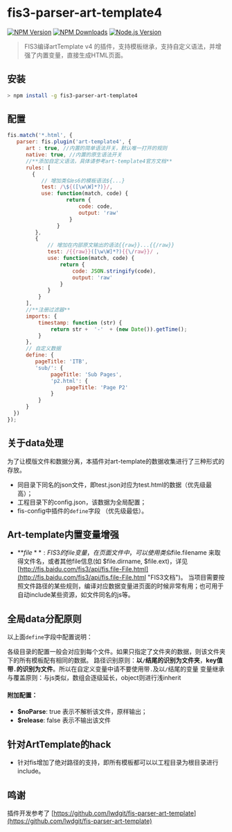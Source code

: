 # fis3-parser-art-template4 

[![NPM Version](https://img.shields.io/npm/v/fis3-parser-art-template4.svg)](https://npmjs.org/package/fis3-parser-art-template4)
[![NPM Downloads](http://img.shields.io/npm/dm/fis3-parser-art-template4.svg)](https://npmjs.org/package/fis3-parser-art-template4)
[![Node.js Version](https://img.shields.io/node/v/fis3-parser-art-template4.svg)](http://nodejs.org/download/)

> FIS3编译artTemplate v4 的插件，支持模板继承，支持自定义语法，并增强了内置变量，直接生成HTML页面。

## 安装
```bash
> npm install -g fis3-parser-art-template4
```

## 配置
```javascript
fis.match('*.html', {
   parser: fis.plugin('art-template4', {
      art : true, //内置的简单语法开关，默认唯一打开的规则
      native: true, //内置的原生语法开关
      //**添加自定义语法，具体请参考art-template4官方文档**
      rules: [ 
        {
           // 增加类似es6的模板语法${...}
           test: /\${([\w\W]*?)}/, 
           use: function(match, code) {
                   return { 
                       code: code,
                       output: 'raw'
                    }
                }
         },
         {
             // 增加在内部原文输出的语法{{raw}}...{{/raw}}
             test: /{{raw}}([\w\W]*?){{\/raw}}/ , 
             use: function(match, code) {
                 return {
                     code: JSON.stringify(code),
                     output: 'raw'
                 }
             }
          }
      ],
      //**注册过滤器**
      imports: {
          timestamp: function (str) {
              return str +  '-'  + (new Date()).getTime();
          }
      },
      // 自定义数据
      define: {
         pageTitle: 'ITB',
         'sub/': {
              pageTitle: 'Sub Pages',
              'p2.html': {
                   pageTitle: 'Page P2'
              }
          }
      }
  })
});
```

## 关于data处理

为了让模版文件和数据分离，本插件对art-template的数据收集进行了三种形式的存放。

 * 同目录下同名的json文件，即test.json对应为test.html的数据（优先级最高）；
 * 工程目录下的config.json，该数据为全局配置；
 * fis-config中插件的`define`字段 （优先级最低）。
 

## Art-template内置变量增强 ##
* **$file**: FIS3的file变量，在页面文件中，可以使用类似$file.filename 来取得文件名，或者其他file信息(如 $file.dirname, $file.ext)，详见[http://fis.baidu.com/fis3/api/fis.file-File.html](http://fis.baidu.com/fis3/api/fis.file-File.html "FIS3文档")。
当项目需要按照文件路径的某些规则，编译对应数据变量进页面的时候非常有用；也可用于自动include某些资源，如文件同名的js等。



## 全局data分配原则

以上面`define`字段中配置说明：

各级目录的配置一般会对应到每个文件。如果只指定了文件夹的数据，则该文件夹下的所有模板配有相同的数据。
路径识别原则：**以`/`结尾的识别为文件夹**，**key值带`.`的识别为文件**。所以在自定义变量中请不要使用带`.`及以`/`结尾的变量
变量继承与覆盖原则：与js类似，数组会逐级延长，object则进行浅inherit

#### 附加配置：
* **$noParse**: true 表示不解析该文件，原样输出；
* **$release**: false 表示不输出该文件


## 针对ArtTemplate的hack

 * 针对fis增加了绝对路径的支持，即所有模板都可以以工程目录为根目录进行include。


## 鸣谢 ##
插件开发参考了 [https://github.com/lwdgit/fis-parser-art-template](https://github.com/lwdgit/fis-parser-art-template)
